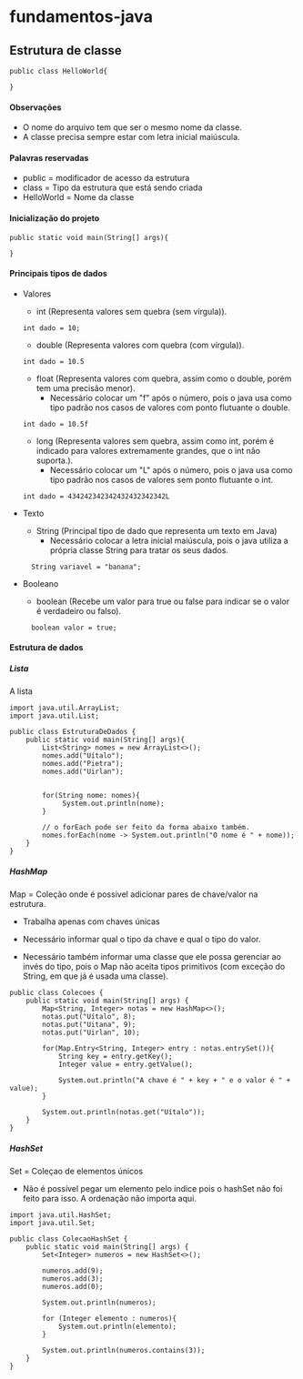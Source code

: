 # fundamentos-java

## Estrutura de classe

```
public class HelloWorld{

}

```

#### Observações

- O nome do arquivo tem que ser o mesmo nome da classe.
- A classe precisa sempre estar com letra inicial maiúscula.

#### Palavras reservadas

- public = modificador de acesso da estrutura
- class = Tipo da estrutura que está sendo criada
- HelloWorld = Nome da classe

#### Inicialização do projeto

```
public static void main(String[] args){

}
```

#### Principais tipos de dados

- Valores

  - int (Representa valores sem quebra (sem vírgula)).

  ```
  int dado = 10;
  ```

  - double (Representa valores com quebra (com vírgula)).

  ```
  int dado = 10.5
  ```

  - float (Representa valores com quebra, assim como o double, porém tem uma precisão menor).
    - Necessário colocar um "f" após o número, pois o java usa como tipo padrão nos casos de valores com ponto flutuante o double.

  ```
  int dado = 10.5f
  ```

  - long (Representa valores sem quebra, assim como int, porém é indicado para valores extremamente grandes, que o int não suporta.).
    - Necessário colocar um "L" após o número, pois o java usa como tipo padrão nos casos de valores sem ponto flutuante o int.

  ```
  int dado = 434242342342432432342342L
  ```

- Texto

  - String (Principal tipo de dado que representa um texto em Java)
    - Necessário colocar a letra inicial maiúscula, pois o java utiliza a própria classe String para tratar os seus dados.

  ```
    String variavel = "banana";
  ```

- Booleano

  - boolean (Recebe um valor para true ou false para indicar se o valor é verdadeiro ou falso).

  ```
    boolean valor = true;

  ```

#### Estrutura de dados

##### Lista

A lista

```
import java.util.ArrayList;
import java.util.List;

public class EstruturaDeDados {
    public static void main(String[] args){
        List<String> nomes = new ArrayList<>();
        nomes.add("Uítalo");
        nomes.add("Pietra");
        nomes.add("Uirlan");


        for(String nome: nomes){
             System.out.println(nome);
        }

        // o forEach pode ser feito da forma abaixo também.
        nomes.forEach(nome -> System.out.println("O nome é " + nome));
    }
}
```

##### HashMap

Map = Coleção onde é possivel adicionar pares de chave/valor na estrutura.

- Trabalha apenas com chaves únicas

- Necessário informar qual o tipo da chave e qual o tipo do valor.
- Necessário também informar uma classe que ele possa gerenciar ao invés do tipo, pois o Map não aceita tipos primitivos (com exceção do String, em que já é usada uma classe).

```
public class Colecoes {
    public static void main(String[] args) {
        Map<String, Integer> notas = new HashMap<>();
        notas.put("Uítalo", 8);
        notas.put("Uitana", 9);
        notas.put("Uirlan", 10);

        for(Map.Entry<String, Integer> entry : notas.entrySet()){
            String key = entry.getKey();
            Integer value = entry.getValue();

            System.out.println("A chave é " + key + " e o valor é " + value);
        }

        System.out.println(notas.get("Uítalo"));
    }
}

```

##### HashSet

Set = Coleçao de elementos únicos

- Não é possível pegar um elemento pelo indice pois o hashSet não foi feito para isso. A ordenação não importa aqui.

```
import java.util.HashSet;
import java.util.Set;

public class ColecaoHashSet {
    public static void main(String[] args) {
        Set<Integer> numeros = new HashSet<>();

        numeros.add(9);
        numeros.add(3);
        numeros.add(0);

        System.out.println(numeros);

        for (Integer elemento : numeros){
            System.out.println(elemento);
        }

        System.out.println(numeros.contains(3));
    }
}

```
